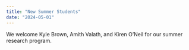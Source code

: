```yaml
---
title: "New Summer Students"
date: "2024-05-01"
---
```


We welcome Kyle Brown, Amith Valath, and Kiren O’Neil for our summer research program.
